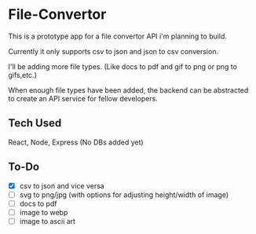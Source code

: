# File-Convertor
This is a prototype app for a file convertor API i'm planning to build.

Currently it only supports csv to json and json to csv conversion.

I'll be adding more file types. (Like docs to pdf and gif to png or png to gifs,etc.)

When enough file types have been added, the backend can be abstracted to create an API service for fellow developers.

## Tech Used
React, Node, Express (No DBs added yet)

## To-Do
- [x] csv to json and vice versa
- [ ] svg to png/jpg (with options for adjusting height/width of image)
- [ ] docs to pdf
- [ ] image to webp
- [ ] image to ascii art
